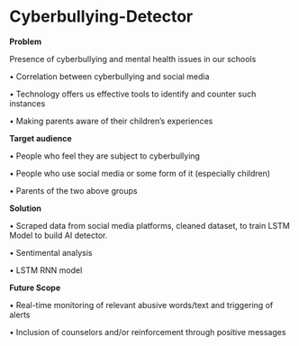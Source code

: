 # Cyberbullying-Detector

**Problem**

Presence of cyberbullying and mental health issues in our schools

• Correlation between cyberbullying and social media

• Technology offers us effective tools to identify and counter such instances

• Making parents aware of their children’s experiences

**Target audience**

• People who feel they are subject to cyberbullying

• People who use social media or some form of it (especially children)

• Parents of the two above groups

**Solution**

• Scraped data from social media platforms, cleaned dataset, to train LSTM Model to build AI detector.

• Sentimental analysis

• LSTM RNN model

**Future Scope**

• Real-time monitoring of relevant abusive words/text and triggering of alerts

• Inclusion of counselors and/or reinforcement through positive messages

